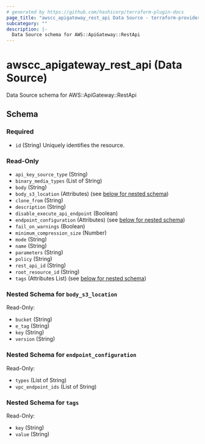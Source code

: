 ```yaml
---
# generated by https://github.com/hashicorp/terraform-plugin-docs
page_title: "awscc_apigateway_rest_api Data Source - terraform-provider-awscc"
subcategory: ""
description: |-
  Data Source schema for AWS::ApiGateway::RestApi
---
```


# awscc_apigateway_rest_api (Data Source)

Data Source schema for AWS::ApiGateway::RestApi



<!-- schema generated by tfplugindocs -->
## Schema

### Required

- `id` (String) Uniquely identifies the resource.

### Read-Only

- `api_key_source_type` (String)
- `binary_media_types` (List of String)
- `body` (String)
- `body_s3_location` (Attributes) (see [below for nested schema](#nestedatt--body_s3_location))
- `clone_from` (String)
- `description` (String)
- `disable_execute_api_endpoint` (Boolean)
- `endpoint_configuration` (Attributes) (see [below for nested schema](#nestedatt--endpoint_configuration))
- `fail_on_warnings` (Boolean)
- `minimum_compression_size` (Number)
- `mode` (String)
- `name` (String)
- `parameters` (String)
- `policy` (String)
- `rest_api_id` (String)
- `root_resource_id` (String)
- `tags` (Attributes List) (see [below for nested schema](#nestedatt--tags))

<a id="nestedatt--body_s3_location"></a>
### Nested Schema for `body_s3_location`

Read-Only:

- `bucket` (String)
- `e_tag` (String)
- `key` (String)
- `version` (String)


<a id="nestedatt--endpoint_configuration"></a>
### Nested Schema for `endpoint_configuration`

Read-Only:

- `types` (List of String)
- `vpc_endpoint_ids` (List of String)


<a id="nestedatt--tags"></a>
### Nested Schema for `tags`

Read-Only:

- `key` (String)
- `value` (String)
